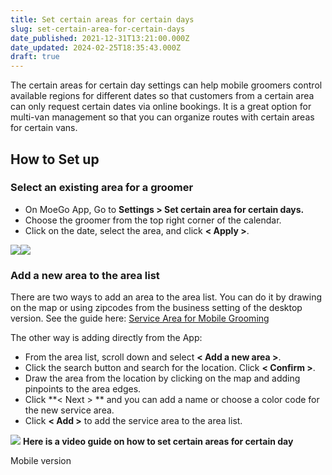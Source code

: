 ```yaml
---
title: Set certain areas for certain days
slug: set-certain-area-for-certain-days
date_published: 2021-12-31T13:21:00.000Z
date_updated: 2024-02-25T18:35:43.000Z
draft: true
---
```


The certain areas for certain day settings can help mobile groomers control available regions for different dates so that customers from a certain area can only request certain dates via online bookings.  It is a great option for multi-van management so that you can organize routes with certain areas for certain vans.

## How to Set up

### Select an existing area for a groomer

- On MoeGo App, Go to **Settings > Set certain area for certain days.**
- Choose the groomer from the top right corner of the calendar.
- Click on the date, select the area, and click **< Apply >**.

![](__GHOST_URL__/content/images/2023/08/image-29.png)![](__GHOST_URL__/content/images/2023/08/image-30.png)
### Add a new area to the area list

There are two ways to add an area to the area list. You can do it by drawing on the map or using zipcodes from the business setting of the desktop version. See the guide here: [Service Area for Mobile Grooming ](__GHOST_URL__/service-area/)

The other way is adding directly from the App: 

- From the area list, scroll down and select **< Add a new area >**.
- Click the search button and search for the location. Click **< Confirm >**.
- Draw the area from the location by clicking on the map and adding pinpoints to the area edges.
- Click **< Next > ** and you can add a name or choose a color code for the new service area.
- Click **< Add >** to add the service area to the area list.

![](__GHOST_URL__/content/images/2023/08/image-31.png)
**Here is a video guide on how to set certain areas for certain day**

Mobile version
